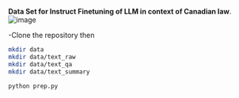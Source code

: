 **Data Set for Instruct Finetuning of LLM in context of Canadian law**.
![image](https://github.com/Guggu-Gill/ACTS_REGU_QA/assets/128667568/29d701a8-0d1d-4b98-a567-77f580931578)

-Clone the repository then 
```bash 
mkdir data
mkdir data/text_raw
mkdir data/text_qa
mkdir data/text_summary

python prep.py

